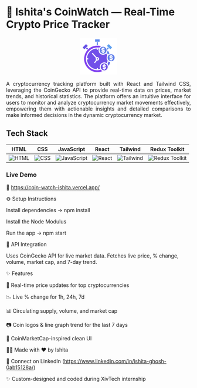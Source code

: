 # 🚀 Ishita's CoinWatch — Real-Time Crypto Price Tracker
<div align="center">
<img src="src/assets/logo.svg" alt="" width="100" height="auto"/>
</div>
<p align="justify">A cryptocurrency tracking platform built with React and Tailwind CSS, leveraging the CoinGecko API to provide real-time data on prices, market trends, and historical statistics. The platform offers an intuitive interface for users to monitor and analyze cryptocurrency market movements effectively, empowering them with actionable insights and detailed comparisons to make informed decisions in the dynamic cryptocurrency market.</p>
<h2 align="left">Tech Stack</h2>

| HTML  | CSS  | JavaScript  | React  | Tailwind  | Redux Toolkit |
|-------|------|-------------|--------|-----------|----------------|
| <img src="https://cdn.worldvectorlogo.com/logos/html-1.svg" alt="HTML" width="65"/> | <img src="https://cdn.worldvectorlogo.com/logos/css-3.svg" alt="CSS" width="65"/> | <img src="https://upload.wikimedia.org/wikipedia/commons/6/6a/JavaScript-logo.png" alt="JavaScript" width="65"/> | <img src="https://cdn.worldvectorlogo.com/logos/react-1.svg" alt="React" width="65"/> | <img src="https://cdn.worldvectorlogo.com/logos/tailwindcss.svg" alt="Tailwind" width="65"/> | <img src="https://redux-toolkit.js.org/img/redux.svg" alt="Redux Toolkit" width="65"/> |

<h3 align="left">Live Demo</h3>

🔗 https://coin-watch-ishita.vercel.app/

⚙️ Setup Instructions

Install dependencies -> npm install

Install the Node Modulus

Run the app -> npm start

🔌 API Integration

Uses CoinGecko API for live market data.
Fetches live price, % change, volume, market cap, and 7-day trend.

✨ Features

🔁 Real-time price updates for top cryptocurrencies

📉 Live % change for 1h, 24h, 7d

📊 Circulating supply, volume, and market cap

📷 Coin logos & line graph trend for the last 7 days

💅 CoinMarketCap-inspired clean UI

👩‍💻 Made with ❤️ by Ishita

👋 Connect on LinkedIn (https://www.linkedin.com/in/ishita-ghosh-0ab15128a/)

✨ Custom-designed and coded during XivTech internship
